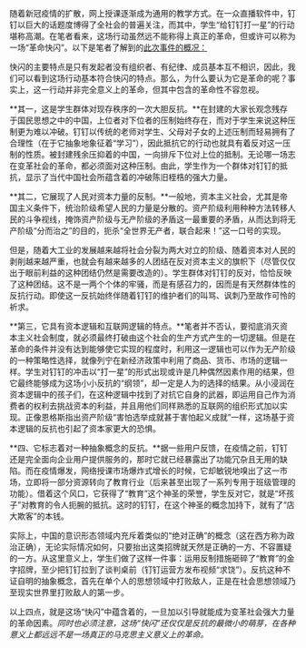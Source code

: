 随着新冠疫情的扩散，网上授课逐渐成为通用的教学方式。在一众直播软件中，钉钉以巨大的话题度博得了全社会的普遍关注，而其中，学生“给钉钉打一星”的行动堪称高潮。在笔者看来，这场行动虽然远不能称得上真正的革命，但或许可以称为一场“革命快闪”。以下是笔者了解到的[此次事件的概况：](https://baijiahao.baidu.com/s?id=1657568000548936055&wfr=spider&for=pc)

快闪的主要特点是只有发起者没有组织者、有纪律、成员基本互不相识，因此，我们可以看到这场行动基本符合快闪的特点。那么，为什么要认为它是革命的呢？事实上，这一行动并非完全意义上的革命，但其中包含的革命性不容忽视。

**其一，这是学生群体对现存秩序的一次大胆反抗。**在封建的大家长观念残存于国民思想之中的中国，上位者对下位者的压制始终存在，而对于学生来说这种压制更为难以冲破。钉钉以传统的老师对学生、父母对子女的上述压制而轻易拥有了合理性（在于它抽象地象征着“学习”），因此抵抗它的行动也就具有着反对这一压制的性质。被封建残余压抑着的中国，一向排斥下位对上位的抵制。无论哪一场志在变革社会的革命，都必须面对这种压制。由此，学生作为一个群体对钉钉的抵抗，显示了当代中国社会所蕴含着的冲破陈旧桎梏的强大力量。

**其二，它展现了人民对资本力量的反制。**一般地，资本主义社会，尤其是帝国主义条件下，统治阶级希望人民的力量是分散的。资产阶级利用种种方法转移人民的斗争视线，掩饰资产阶级与无产阶级的矛盾这一最重要的矛盾，从而达到将无产阶级“分而治之”的目的，扼杀“全世界无产者，联合起来！”这一口号的实现。

但是，随着大工业的发展越来越将社会分裂为两大对立的阶级、随着资本对人民的剥削越来越严重，也就会有越来越多的人团结在反对资本主义的旗帜下（尽管仅仅出于眼前利益的这种团结仍然是需要改造的）。学生群体对钉钉的反对，恰恰反映了这种团结。这不是一两个个体的牢骚，而是有感召力的，因而是有天然群体性的反抗行动。即使这一反抗始终伴随着钉钉的维护者们的叫骂、讽刺乃至故作可怜的祈求。

**第三，它具有资本逻辑和互联网逻辑的特点。**笔者并不否认，要彻底消灭资本主义社会制度，就必须最终打破由这个社会的生产方式产生的一切逻辑。但是在革命的条件并没有达到能够使它实现的程度时，利用这一逻辑也可以作为无产阶级的一种策略性选择，就像列宁在新经济政策中利用了商品、货币、市场的逻辑一样。学生对钉钉的冲击以“打一星”的形式出现或许是几种偶然因素作用的结果，但它最终能够成为这场小小反抗的“纲领”，却一定是人为的选择的结果。从小浸润在资本逻辑中的孩子们，在这种逻辑中找到了对抗它自身的武器，即运用自己作为消费者的权利去挑战资本的利益，并且用他们同样熟悉的互联网的组织形式加以实现。正像恩格斯指出资产阶级“害怕选举成就甚于害怕起义成就”一样，这场基于资本逻辑的反抗也引起了资本家更大的恐惧。

**四、它标志着对一种抽象概念的反抗。**据一些用户反馈，在疫情之前，钉钉还是完全面向企业用户提供服务的，那时它就已经暴露出了功能冗杂且无用的缺陷。而在疫情爆发，网络授课市场爆炸式增长的时候，它却敏锐地嗅出了这一市场，立即将一部分资源转向了教育行业（后来甚至出现了一系列专用于班级管理的功能）。借着这个风口，它获得了“教育”这个神圣的荣誉，学生反对它，就是“坏孩子”对教育的令人扼腕的抵抗。这时的钉钉，在这个神圣的概念加持下，就有了“店大欺客”的本钱。

实际上，中国的意识形态领域内充斥着类似的“绝对正确”的概念（这在西方称为政治正确），无论实际情况如何，只要抬出这类招牌就天然是正确的一方、不容置疑的一方。从这里意义上，学生们做了这样一件事：运用反制措施砸碎了“教育”的金字招牌，至少把钉钉拉到了谈判桌前（钉钉运营方发布视频“求饶”）。反抗这种不证自明的抽象概念，首先在单个人的思想领域中打败敌人，正是在社会思想领域乃至现实世界里打败敌人的第一步。

以上四点，就是这场“快闪”中蕴含着的，一旦加以引导就能成为变革社会强大力量的革命因素。*同时也必须注意，这场“快闪”还仅仅是反抗的最微小的萌芽，在各种意义上都远远不是一场真正的马克思主义意义上的革命。*
